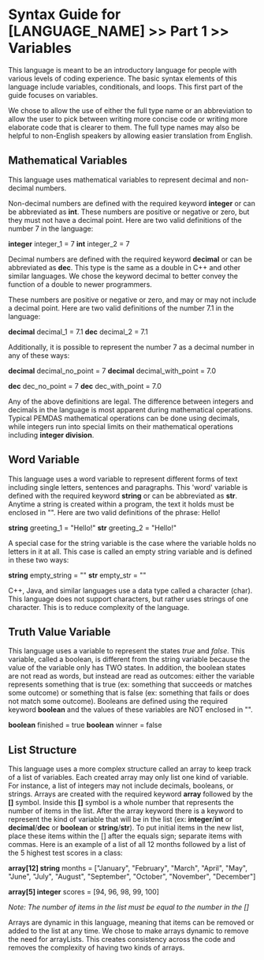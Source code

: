 
# Syntax Guide for [LANGUAGE_NAME] >> Part 1 >> Variables

This language is meant to be an introductory language for people with various levels of coding experience. The basic syntax elements of this language include variables, conditionals, and loops. This first part of the guide focuses on variables.  

We chose to allow the use of either the full type name or an abbreviation to allow the user to pick between writing more concise code or writing more elaborate code that is clearer to them. The full type names may also be helpful to non-English speakers by allowing easier translation from English.  

## Mathematical Variables

This language uses mathematical variables to represent decimal and non-decimal numbers. 

Non-decimal numbers are defined with the required keyword **integer** or can be abbreviated as **int**. These numbers are positive or negative or zero, but they must not have a decimal point. Here are two valid definitions of the number 7 in the language:

**integer** integer_1 = 7
**int** integer_2 = 7

Decimal numbers are defined with the required keyword **decimal** or can be abbreviated as **dec**. This type is the same as a double in C++ and other similar languages. We chose the keyword decimal to better convey the function of a double to newer programmers.  

These numbers are positive or negative or zero, and may or may not include a decimal point. Here are two valid definitions of the number 7.1 in the language:

**decimal** decimal_1 = 7.1
**dec** decimal_2 = 7.1

Additionally, it is possible to represent the number 7 as a decimal number in any of these ways:

**decimal** decimal_no\_point = 7
**decimal** decimal_with\_point = 7.0

**dec** dec_no\_point = 7
**dec** dec_with\_point = 7.0

Any of the above definitions are legal. The difference between integers and decimals in the language is most apparent during mathematical operations. Typical PEMDAS mathematical operations can be done using decimals, while integers run into special limits on their mathematical operations including **integer division**.

## Word Variable

This language uses a word variable to represent different forms of text including single letters, sentences and paragraphs. This 'word' variable is defined with the required keyword **string** or can be abbreviated as **str**. Anytime a string is created within a program, the text it holds must be enclosed in "". Here are two valid definitions of the phrase: Hello!

**string** greeting_1 = "Hello!"
**str** greeting_2 = "Hello!"

A special case for the string variable is the case where the variable holds no letters in it at all. This case is called an empty string variable and is defined in these two ways:

**string** empty_string = ""
**str** empty_str = ""

C++, Java, and similar languages use a data type called a character (char). This language does not support characters, but rather uses strings of one character. This is to reduce complexity of the language.

## Truth Value Variable

This language uses a variable to represent the states _true_ and _false_. This variable, called a boolean, is different from the string variable because the value of the variable only has TWO states. In addition, the boolean states are not read as words, but instead are read as outcomes: either the variable represents something that is true (ex: something that succeeds or matches some outcome) or something that is false (ex: something that fails or does not match some outcome). Booleans are defined using the required keyword **boolean** and the values of these variables are NOT enclosed in "".

**boolean** finished = true
**boolean** winner = false

## List Structure

This language uses a more complex structure called an array to keep track of a list of variables. Each created array may only list one kind of variable. For instance, a list of integers may not include decimals, booleans, or strings. Arrays are created with the required keyword **array** followed by the **[]** symbol. Inside this **[]** symbol is a whole number that represents the number of items in the list. After the array keyword there is a keyword to represent the kind of variable that will be in the list (ex: **integer**/**int** or **decimal**/**dec** or **boolean** or **string**/**str**). To put initial items in the new list, place these items within the [] after the equals sign; separate items with commas. Here is an example of a list of all 12 months followed by a list of the 5 highest test scores in a class:

**array[12] string** months = ["January", "February", "March", "April", "May", "June", "July", "August", "September", "October", "November", "December"]

**array[5] integer** scores = [94, 96, 98, 99, 100]

_Note: The number of items in the list must be equal to the number in the []_

Arrays are dynamic in this language, meaning that items can be removed or added to the list at any time. We chose to make arrays dynamic to remove the need for arrayLists. This creates consistency across the code and removes the complexity of having two kinds of arrays.

